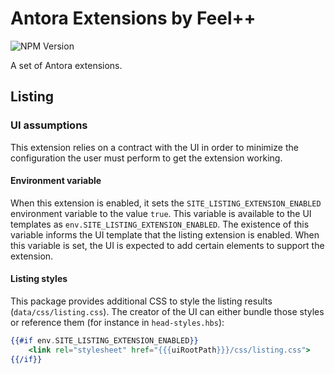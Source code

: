 # Antora Extensions by Feel++

![NPM Version](https://img.shields.io/npm/v/%40feelpp%2Fantora-extensions)

A set of Antora extensions.

## Listing

### UI assumptions

This extension relies on a contract with the UI in order to minimize the configuration the user must perform to get the extension working.

#### Environment variable

When this extension is enabled, it sets the `SITE_LISTING_EXTENSION_ENABLED` environment variable to the value `true`.
This variable is available to the UI templates as `env.SITE_LISTING_EXTENSION_ENABLED`.
The existence of this variable informs the UI template that the listing extension is enabled.
When this variable is set, the UI is expected to add certain elements to support the extension.

#### Listing styles

This package provides additional CSS to style the listing results (`data/css/listing.css`).
The creator of the UI can either bundle those styles or reference them (for instance in `head-styles.hbs`):

```hbs
{{#if env.SITE_LISTING_EXTENSION_ENABLED}}
    <link rel="stylesheet" href="{{{uiRootPath}}}/css/listing.css">
{{/if}}
```
